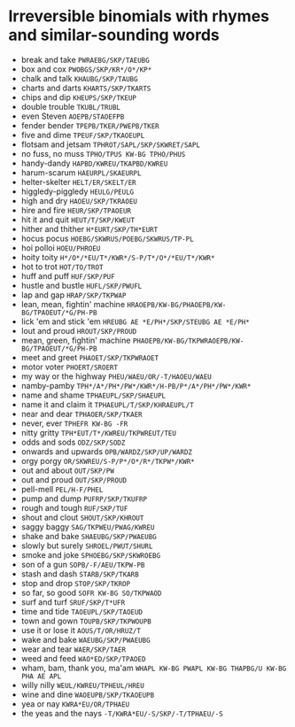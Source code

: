# Irreversible binomials with rhymes and similar-sounding words

* break and take `PWRAEBG/SKP/TAEUBG`
* box and cox `PWOBGS/SKP/KR*/O*/KP*`
* chalk and talk `KHAUBG/SKP/TAUBG`
* charts and darts `KHARTS/SKP/TKARTS`
* chips and dip `KHEUPS/SKP/TKEUP`
* double trouble `TKUBL/TRUBL`
* even Steven `AOEPB/STAOEFPB`
* fender bender `TPEPB/TKER/PWEPB/TKER`
* five and dime `TPEUF/SKP/TKAOEUPL`
* flotsam and jetsam `TPHROT/SAPL/SKP/SKWRET/SAPL`
* no fuss, no muss `TPHO/TPUS KW-BG TPHO/PHUS`
* handy-dandy `HAPBD/KWREU/TKAPBD/KWREU`
* harum-scarum `HAEURPL/SKAEURPL`
* helter-skelter `HELT/ER/SKELT/ER`
* higgledy-piggledy `HEULG/PEULG`
* high and dry `HAOEU/SKP/TKRAOEU`
* hire and fire `HEUR/SKP/TPAOEUR`
* hit it and quit `HEUT/T/SKP/KWEUT`
* hither and thither `H*EURT/SKP/TH*EURT`
* hocus pocus `HOEBG/SKWRUS/POEBG/SKWRUS/TP-PL`
* hoi polloi `HOEU/PHROEU`
* hoity toity `H*/O*/*EU/T*/KWR*/S-P/T*/O*/*EU/T*/KWR*`
* hot to trot `HOT/TO/TROT`
* huff and puff `HUF/SKP/PUF`
* hustle and bustle `HUFL/SKP/PWUFL`
* lap and gap `HRAP/SKP/TKPWAP`
* lean, mean, fightin' machine `HRAOEPB/KW-BG/PHAOEPB/KW-BG/TPAOEUT/*G/PH-PB`
* lick 'em and stick 'em `HREUBG AE *E/PH*/SKP/STEUBG AE *E/PH*`
* lout and proud `HROUT/SKP/PROUD`
* mean, green, fightin' machine `PHAOEPB/KW-BG/TKPWRAOEPB/KW-BG/TPAOEUT/*G/PH-PB`
* meet and greet `PHAOET/SKP/TKPWRAOET`
* motor voter `PHOERT/SROERT`
* my way or the highway `PHEU/WAEU/OR/-T/HAOEU/WAEU`
* namby-pamby `TPH*/A*/PH*/PW*/KWR*/H-PB/P*/A*/PH*/PW*/KWR*`
* name and shame `TPHAEUPL/SKP/SHAEUPL`
* name it and claim it `TPHAEUPL/T/SKP/KHRAEUPL/T`
* near and dear `TPHAOER/SKP/TKAER`
* never, ever `TPHEFR KW-BG -FR`
* nitty gritty `TPH*EUT/T*/KWREU/TKPWREUT/TEU`
* odds and sods `ODZ/SKP/SODZ`
* onwards and upwards `OPB/WARDZ/SKP/UP/WARDZ`
* orgy porgy `OR/SKWREU/S-P/P*/O*/R*/TKPW*/KWR*`
* out and about `OUT/SKP/PW`
* out and proud `OUT/SKP/PROUD`
* pell-mell `PEL/H-F/PHEL`
* pump and dump `PUFRP/SKP/TKUFRP`
* rough and tough `RUF/SKP/TUF`
* shout and clout `SHOUT/SKP/KHROUT`
* saggy baggy `SAG/TKPWEU/PWAG/KWREU`
* shake and bake `SHAEUBG/SKP/PWAEUBG`
* slowly but surely `SHROEL/PWUT/SHURL`
* smoke and joke `SPHOEBG/SKP/SKWROEBG`
* son of a gun `SOPB/-F/AEU/TKPW-PB`
* stash and dash `STARB/SKP/TKARB`
* stop and drop `STOP/SKP/TKROP`
* so far, so good `SOFR KW-BG SO/TKPWAOD`
* surf and turf `SRUF/SKP/T*UFR`
* time and tide `TAOEUPL/SKP/TAOEUD`
* town and gown `TOUPB/SKP/TKPWOUPB`
* use it or lose it `AOUS/T/OR/HRUZ/T`
* wake and bake `WAEUBG/SKP/PWAEUBG`
* wear and tear `WAER/SKP/TAER`
* weed and feed `WAO*ED/SKP/TPAOED`
* wham, bam, thank you, ma'am `WHAPL KW-BG PWAPL KW-BG THAPBG/U KW-BG PHA AE APL`
* willy nilly `WEUL/KWREU/TPHEUL/HREU`
* wine and dine `WAOEUPB/SKP/TKAOEUPB`
* yea or nay `KWRA*EU/OR/TPHAEU`
* the yeas and the nays `-T/KWRA*EU/-S/SKP/-T/TPHAEU/-S`
